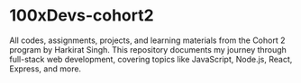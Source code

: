 # 100xDevs-cohort2
All codes, assignments, projects, and learning materials from the Cohort 2 program by Harkirat Singh. This repository documents my journey through full-stack web development, covering topics like JavaScript, Node.js, React, Express, and more.
